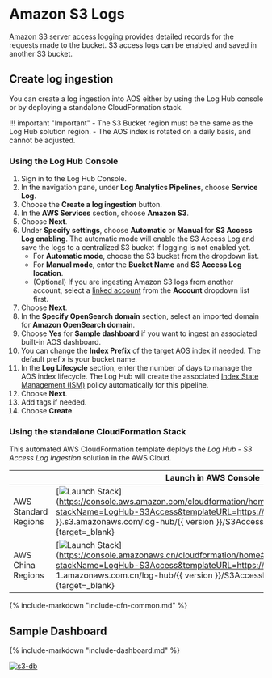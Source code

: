 # Amazon S3 Logs
[Amazon S3 server access logging](https://docs.aws.amazon.com/AmazonS3/latest/userguide/ServerLogs.html) provides detailed records for the requests made to the bucket. S3 access logs can be enabled and saved in another S3 bucket. 
## Create log ingestion
You can create a log ingestion into AOS either by using the Log Hub console or by deploying a standalone CloudFormation stack.

!!! important "Important"
    - The S3 Bucket region must be the same as the Log Hub solution region.
    - The AOS index is rotated on a daily basis, and cannot be adjusted.
### Using the Log Hub Console
1. Sign in to the Log Hub Console.
2. In the navigation pane, under **Log Analytics Pipelines**, choose **Service Log**.
3. Choose the **Create a log ingestion** button.
4. In the **AWS Services** section, choose **Amazon S3**.
5. Choose **Next**.
6. Under **Specify settings**, choose **Automatic** or **Manual** for **S3 Access Log enabling**. The automatic mode will enable the S3 Access Log and save the logs to a centralized S3 bucket if logging is not enabled yet.
    - For **Automatic mode**, choose the S3 bucket from the dropdown list. 
    - For **Manual mode**, enter the **Bucket Name** and **S3 Access Log location**.
    - (Optional) If you are ingesting Amazon S3 logs from another account, select a [linked account](../link-account/index.md) from the **Account** dropdown list first.
7. Choose **Next**.
8. In the **Specify OpenSearch domain** section, select an imported domain for **Amazon OpenSearch domain**.
9. Choose **Yes** for **Sample dashboard** if you want to ingest an associated built-in AOS dashboard.
10. You can change the **Index Prefix** of the target AOS index if needed. The default prefix is your bucket name.
11. In the **Log Lifecycle** section, enter the number of days to manage the AOS index lifecycle. The Log Hub will create the associated [Index State Management (ISM)](https://opensearch.org/docs/latest/im-plugin/ism/index/) policy automatically for this pipeline.
12. Choose **Next**.
13. Add tags if needed.
14. Choose **Create**.

### Using the standalone CloudFormation Stack
This automated AWS CloudFormation template deploys the *Log Hub - S3 Access Log Ingestion* solution in the AWS Cloud.

|                      | Launch in AWS Console                                        | Download Template                                            |
| -------------------- | ------------------------------------------------------------ | ------------------------------------------------------------ |
| AWS Standard Regions | [![Launch Stack](../../images/launch-stack.png)](https://console.aws.amazon.com/cloudformation/home#/stacks/create/template?stackName=LogHub-S3Access&templateURL=https://{{ bucket }}.s3.amazonaws.com/log-hub/{{ version }}/S3AccessLog.template){target=_blank} | [Template](https://{{ bucket }}.s3.amazonaws.com/log-hub/{{ version }}/S3AccessLog.template) |
| AWS China Regions    | [![Launch Stack](../../images/launch-stack.png)](https://console.amazonaws.cn/cloudformation/home#/stacks/create/template?stackName=LogHub-S3Access&templateURL=https://{{ bucket }}.s3.cn-north-1.amazonaws.com.cn/log-hub/{{ version }}/S3AccessLog.template){target=_blank} | [Template](https://{{ bucket }}.s3.cn-north-1.amazonaws.com.cn/log-hub/{{ version }}/S3AccessLog.template) |

{%
include-markdown "include-cfn-common.md"
%}

## Sample Dashboard
{%
include-markdown "include-dashboard.md"
%}

[![s3-db]][s3-db]


[s3-db]: ../../images/dashboards/s3-db.png